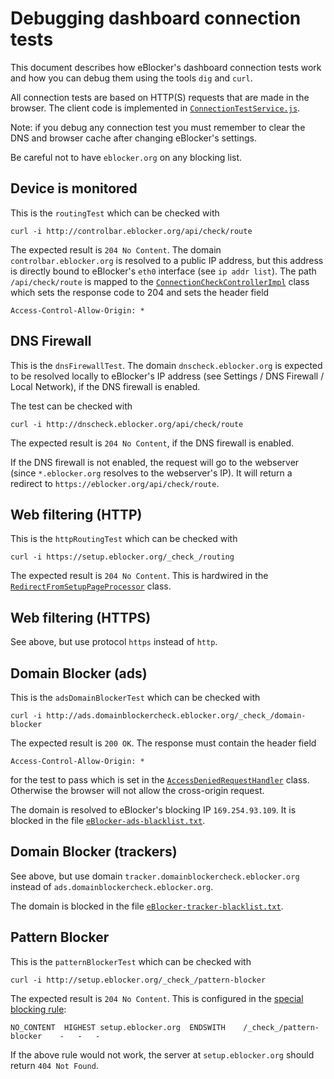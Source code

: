 # Debugging dashboard connection tests

This document describes how eBlocker's dashboard connection tests work and how you can debug them using the tools `dig` and `curl`.

All connection tests are based on HTTP(S) requests that are made in the browser. The client code is implemented in [`ConnectionTestService.js`](https://github.com/eblocker/eblocker/blob/develop/eblocker-ui/src/dashboard/app/service/connectionTest/ConnectionTestService.js).

Note: if you debug any connection test you must remember to clear the DNS and browser cache after changing eBlocker's settings.

Be careful not to have `eblocker.org` on any blocking list.

## Device is monitored

This is the `routingTest` which can be checked with

	curl -i http://controlbar.eblocker.org/api/check/route

The expected result is `204 No Content`. The domain `controlbar.eblocker.org` is resolved to a public IP address, but this address is directly bound to eBlocker's `eth0` interface (see `ip addr list`). The path `/api/check/route` is mapped to the [`ConnectionCheckControllerImpl`](https://github.com/eblocker/eblocker/blob/develop/eblocker-icapserver/src/main/java/org/eblocker/server/http/controller/impl/ConnectionCheckControllerImpl.java) class which sets the response code to 204 and sets the header field

	Access-Control-Allow-Origin: *

## DNS Firewall

This is the `dnsFirewallTest`. The domain `dnscheck.eblocker.org` is expected to be resolved locally to eBlocker's IP address (see Settings / DNS Firewall / Local Network), if the DNS firewall is enabled.

The test can be checked with

	curl -i http://dnscheck.eblocker.org/api/check/route

The expected result is `204 No Content`, if the DNS firewall is enabled.

If the DNS firewall is not enabled, the request will go to the webserver (since `*.eblocker.org` resolves to the webserver's IP). It will return a redirect to `https://eblocker.org/api/check/route`.

## Web filtering (HTTP)

This is the `httpRoutingTest` which can be checked with

	curl -i https://setup.eblocker.org/_check_/routing

The expected result is `204 No Content`. This is hardwired in the [`RedirectFromSetupPageProcessor`](https://github.com/eblocker/eblocker/blob/develop/eblocker-icapserver/src/main/java/org/eblocker/server/icap/transaction/processor/RedirectFromSetupPageProcessor.java) class.

## Web filtering (HTTPS)

See above, but use protocol `https` instead of `http`.

## Domain Blocker (ads)

This is the `adsDomainBlockerTest` which can be checked with

	curl -i http://ads.domainblockercheck.eblocker.org/_check_/domain-blocker

The expected result is `200 OK`. The response must contain the header field

	Access-Control-Allow-Origin: *

for the test to pass which is set in the [`AccessDeniedRequestHandler`](https://github.com/eblocker/eblocker/blob/develop/eblocker-icapserver/src/main/java/org/eblocker/server/http/service/AccessDeniedRequestHandler.java) class. Otherwise the browser will not allow the cross-origin request.

The domain is resolved to eBlocker's blocking IP `169.254.93.109`. It is blocked in the file [`eBlocker-ads-blacklist.txt`](https://github.com/eblocker/eblocker-lists/blob/develop/src/main/resources/eBlocker-ads-blacklist.txt).

## Domain Blocker (trackers)

See above, but use domain `tracker.domainblockercheck.eblocker.org` instead of `ads.domainblockercheck.eblocker.org`.

The domain is blocked in the file [`eBlocker-tracker-blacklist.txt`](https://github.com/eblocker/eblocker-lists/blob/develop/src/main/resources/eBlocker-tracker-blacklist.txt).

## Pattern Blocker

This is the `patternBlockerTest` which can be checked with

	curl -i http://setup.eblocker.org/_check_/pattern-blocker

The expected result is `204 No Content`. This is configured in the [special blocking rule](https://github.com/eblocker/eblocker-lists/blob/develop/lists_src/eblocker-filter.txt_src):

	NO_CONTENT	HIGHEST	setup.eblocker.org	ENDSWITH	/_check_/pattern-blocker	-	-	-

If the above rule would not work, the server at `setup.eblocker.org` should return `404 Not Found`.

